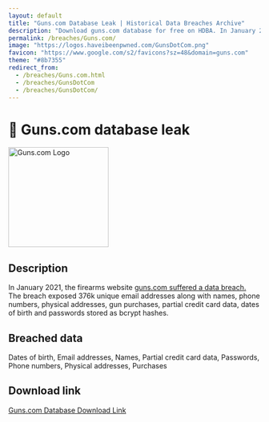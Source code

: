 ```yaml
---
layout: default
title: "Guns.com Database Leak | Historical Data Breaches Archive"
description: "Download guns.com database for free on HDBA. In January 2021, the firearms website guns.com suffered a data breach."
permalink: /breaches/Guns.com/
image: "https://logos.haveibeenpwned.com/GunsDotCom.png"
favicon: "https://www.google.com/s2/favicons?sz=48&domain=guns.com"
theme: "#8b7355"
redirect_from:
  - /breaches/Guns.com.html
  - /breaches/GunsDotCom
  - /breaches/GunsDotCom/
---
```


# 🔫 Guns.com database leak

<img src="https://logos.haveibeenpwned.com/GunsDotCom.png" alt="Guns.com Logo" width="200" height="200">

## Description
In January 2021, the firearms website <a href="https://redirect.trace.rip/?url=https://www.databreachtoday.com/delivery-hero-confirms-foodora-data-breach-a-14435" target="_blank" rel="noopener">guns.com suffered a data breach.</a> The breach exposed 376k unique email addresses along with names, phone numbers, physical addresses, gun purchases, partial credit card data, dates of birth and passwords stored as bcrypt hashes.

## Breached data

Dates of birth, Email addresses, Names, Partial credit card data, Passwords, Phone numbers, Physical addresses, Purchases

## Download link

<a href="https://redirect.trace.rip/?url=https://buzzheavier.com/c9tegbuke66b" target="_blank" rel="noopener">Guns.com Database Download Link</a>